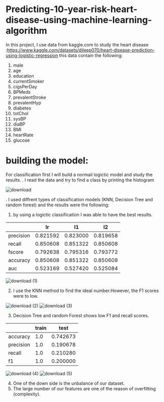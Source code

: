 # Predicting-10-year-risk-heart-disease-using-machine-learning-algorithm

In this project, I use data from kaggle.com to study the heart disease :https://www.kaggle.com/datasets/dileep070/heart-disease-prediction-using-logistic-regression
this data contain the following:

1. male
2. age
3. education
4. currentSmoker
5. cigsPerDay
6. BPMeds
7. prevalentStroke
8. prevalentHyp
9. diabetes
10. totChol
11. sysBP
12. diaBP
13. BMI
14. heartRate
15. glucose

# building the model:
For classification first I will build a normail logictic model and study the results.
. I read the data and try to find a class by printing the histogram 

![download](https://user-images.githubusercontent.com/93203143/182427940-e268039b-7f29-4e58-947d-fc82b5046d59.png)

. I used diffrent types of classification models (KNN, Decision Tree and random forest) and the results  were the following:
1. by using a logictic classification I was able to have the best results.

|            | lr            |l1             |l2             |
| ------------- | ------------- | ------------- | ------------- |
| precision     |0.821592       |0.823000       | 0.819658| 
| recall     | 0.850608 |0.851322|0.850608|
| fscore     | 0.792638 |0.795316|0.793772|
|accuracy    |0.850608|0.851322|0.850608|
|auc         |0.523169|0.527420|0.525084|

![download (1)](https://user-images.githubusercontent.com/93203143/182428196-57872976-d515-47a8-9dbb-396900ac623f.png)

2. I use the KNN method to find the ideal number.However, the F1 scores were to low.
 
![download (2)](https://user-images.githubusercontent.com/93203143/182428430-3822ad5c-64ce-49d2-9a56-1f3d602c68e1.png)
![download (3)](https://user-images.githubusercontent.com/93203143/182428436-4803c93b-2260-4c6b-af01-530c2cff22e6.png)

3. Decision Tree and random Forest shows low F1 and recall scores.

|            | train           |test             |
| ------------- | ------------- | ------------- | 
| accuracy     |1.0       |0.742673       | 
| precision     | 1.0 |0.190678|
| recall     | 1.0 |0.210280|
|f1    |1.0|0.200000|
 
![download (4)](https://user-images.githubusercontent.com/93203143/182428630-f6befaf6-c14e-467d-90a2-200c7af8033d.png)
![download (5)](https://user-images.githubusercontent.com/93203143/182428640-a3723d8d-6c99-430d-a315-39303cec2377.png)

4. One of the down side is the unbalance of our dataset.
5. The large number of our features are one of the reason of overfitting (complexity).
